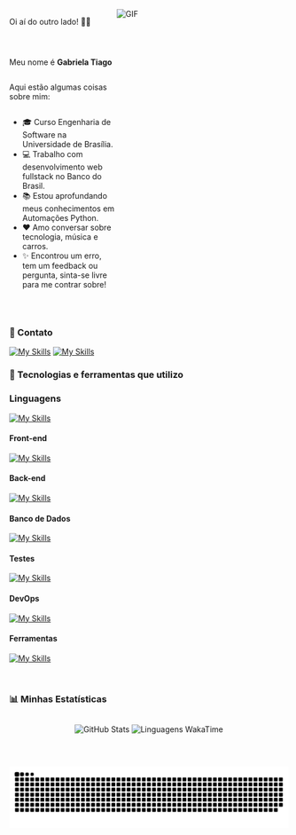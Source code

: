 <img align="right" alt="GIF" src="https://media.giphy.com/media/fAnzw6YK33jMwzp5wp/giphy.gif" width="310" height="310"/>

<div style="display: flex; flex: 1; flex-direction: column;">

<p style"font-weight: 700; font-size: 20px;">Oi aí do outro lado! 👋🎶<p>

Meu nome é **Gabriela Tiago**

Aqui estão algumas coisas sobre mim:

-   🎓 Curso Engenharia de Software na Universidade de Brasília.
-   💻 Trabalho com desenvolvimento web fullstack no Banco do Brasil.
-   📚 Estou aprofundando meus conhecimentos em Automações Python.
-   ❤️ Amo conversar sobre tecnologia, música e carros.
-   ✨ Encontrou um erro, tem um feedback ou pergunta, sinta-se livre para me contrar sobre!
<!-- -   🚧 O projeto que estou trabalhando no momento é [nome do projeto](link do github). -->
</div>

$~$

### 📱 Contato

<span>
  <div>

[![My Skills](https://skillicons.dev/icons?i=linkedin)](https://www.linkedin.com/in/gabrielatiago/)
[![My Skills](https://skillicons.dev/icons?i=gmail)](mailto:gabrielatiagodearaujo@outlook.com)

  </div>
</span>

### 🧰 Tecnologias e ferramentas que utilizo

### Linguagens

[![My Skills](https://skillicons.dev/icons?i=typescript,js,java,python,c,cs,go)](https://skillicons.dev)

#### Front-end

[![My Skills](https://skillicons.dev/icons?i=html,css,react,angular,nextjs,vue,styledcomponents,mui,tailwind)](https://skillicons.dev)

#### Back-end

[![My Skills](https://skillicons.dev/icons?i=nodejs,express,nest,spring,django,fastapi,flask,dotnet,jwt,swagger)](https://skillicons.dev)

#### Banco de Dados

[![My Skills](https://skillicons.dev/icons?i=mongo,postgres,sqlite,redis,firebase,prisma)](https://skillicons.dev)

#### Testes

[![My Skills](https://skillicons.dev/icons?i=cypress,jest,selenium,vitest)](https://skillicons.dev)

#### DevOps

[![My Skills](https://skillicons.dev/icons?i=docker,aws,nginx)](https://skillicons.dev)

#### Ferramentas

[![My Skills](https://skillicons.dev/icons?i=vscode,npm,yarn,git,github,gitlab,githubactions,postman,figma,heroku,vercel,linux,teams,slack,trello)](https://skillicons.dev)

$~$

### 📊 Minhas Estatísticas

<div align="center" style="display: flex; justify-content: center; align-items: center;">

![GitHub Stats](https://github-readme-stats.vercel.app/api?username=GabrielaTiago&show_icons=true&hide=contribs,issues&rank_icon=percentile&include_all_commits=true&locale=pt-br&hide_border=true&theme=radical)
![Linguagens WakaTime](https://github-readme-stats.vercel.app/api/wakatime?username=GabrielaTiago&layout=compact&&langs_count=16&hide_border=true&theme=radical)

</div>

$~$

<picture>
  <source media="(prefers-color-scheme: dark)" srcset="https://github.com/GabrielaTiago/GabrielaTiago/blob/output/github-contribution-grid-snake-dark.svg" />
  <source media="(prefers-color-scheme: light)" srcset="https://github.com/GabrielaTiago/GabrielaTiago/blob/output/github-contribution-grid-snake.svg" />
  <img alt="github-snake" src="https://github.com/GabrielaTiago/GabrielaTiago/blob/output/github-contribution-grid-snake-dark.svg" />
</picture>
